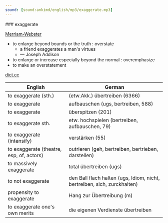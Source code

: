 ```yaml
---
sound: [sound:ankimd/english/mp3/exaggerate.mp3]
---
```


\### exaggerate

[Merriam-Webster](https://www.merriam-webster.com/dictionary/exaggerate)

- to enlarge beyond bounds or the truth : overstate
    - a friend exaggerates a man's virtues
    - — Joseph Addison
- to enlarge or increase especially beyond the normal : overemphasize
- to make an overstatement

[dict.cc](https://www.dict.cc/exaggerate)

| English        | German       |
| -------------- | ------------ |
| to exaggerate (sth.) | (etw.Akk.) übertreiben (6366) |
| to exaggerate | aufbauschen (ugs, bertreiben, 588) |
| to exaggerate | überspitzen (201) |
| to exaggerate sth. | etw. hochspielen (bertreiben, aufbauschen, 79) |
| to exaggerate (intensify) | verstärken (55) |
| to exaggerate (theatre, esp, of, actors) | outrieren (geh, bertreiben, bertrieben, darstellen) |
| to massively exaggerate | total übertreiben (ugs) |
| to not exaggerate | den Ball flach halten (ugs, Idiom, nicht, bertreiben, sich, zurckhalten) |
| propensity to exaggerate | Hang zur Übertreibung (m) |
| to exaggerate one's own merits | die eigenen Verdienste übertreiben |
